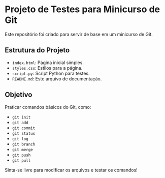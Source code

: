 # Projeto de Testes para Minicurso de Git

Este repositório foi criado para servir de base em um minicurso de Git.

## Estrutura do Projeto

- `index.html`: Página inicial simples.
- `styles.css`: Estilos para a página.
- `script.py`: Script Python para testes.
- `README.md`: Este arquivo de documentação.

## Objetivo

Praticar comandos básicos do Git, como:
- `git init`
- `git add`
- `git commit`
- `git status`
- `git log`
- `git branch`
- `git merge`
- `git push`
- `git pull`

Sinta-se livre para modificar os arquivos e testar os comandos!
